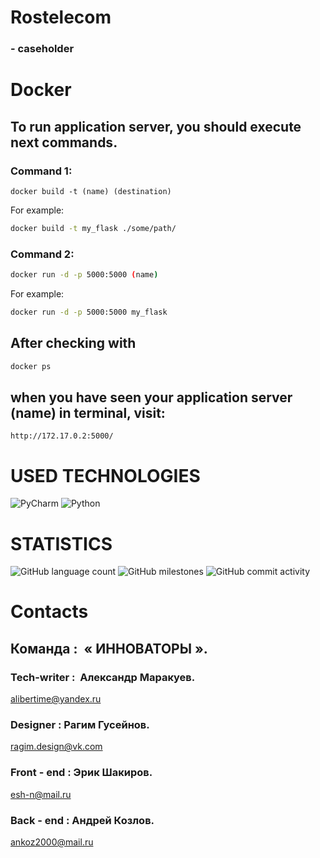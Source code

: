 # Rostelecom
### - caseholder

# Docker
## To run application server, you should execute next commands.
### Command 1:

```docker
docker build -t (name) (destination)
```
For example: 
```bash
docker build -t my_flask ./some/path/
```
### Command 2:
```bash
docker run -d -p 5000:5000 (name)
```
For example: 
```bash
docker run -d -p 5000:5000 my_flask
```

## After checking with 
```bash
docker ps
```
## when you have seen your application server (name) in terminal, visit:
```http
http://172.17.0.2:5000/
```

# USED TECHNOLOGIES
![PyCharm](https://img.shields.io/badge/pycharm-143?style=for-the-badge&logo=pycharm&logoColor=black&color=black&labelColor=green)
![Python](https://img.shields.io/badge/python-3670A0?style=for-the-badge&logo=python&logoColor=ffdd54)
# STATISTICS
![GitHub language count](https://img.shields.io/github/languages/count/TheFirstKingOfKings/Travel?style=for-the-badge)
![GitHub milestones](https://img.shields.io/github/milestones/all/TheFirstKingOfKings/Travel?style=for-the-badge)
![GitHub commit activity](https://img.shields.io/github/commit-activity/w/TheFirstKingOfKings/Travel?style=for-the-badge)

# Contacts
## Команда :  « ИННОВАТОРЫ ».

### Tech-writer :  Александр Маракуев.
alibertime@yandex.ru

### Designer : Рагим Гусейнов.
ragim.design@vk.com 

### Front - end : Эрик Шакиров.
esh-n@mail.ru 

### Back - end : Андрей Козлов.
ankoz2000@mail.ru 


